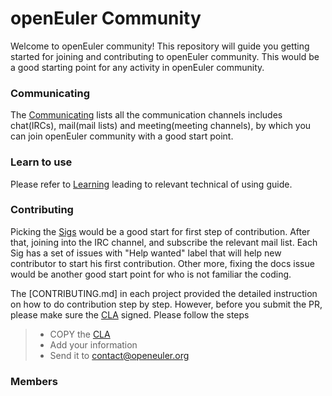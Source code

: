 # openEuler Community

Welcome to openEuler community! This repository will guide you getting started for joining and contributing to openEuler community. This would be a good starting point for any activity in openEuler community.

### Communicating 

The [Communicating](en/communication.md) lists all the communication channels includes chat(IRCs), mail(mail lists) and meeting(meeting channels), by which you can join openEuler community with a good start point.



### Learn to use

Please refer to [Learning](en/use-guide.md) leading to relevant technical of using guide.


### Contributing

Picking the [Sigs](en/Sigs.md) would be a good start for first step of contribution. After that, joining into the IRC channel, and subscribe the relevant mail list. Each Sig has a set of issues with "Help wanted" label that will help new contributor to start his first contribution. Other more, fixing the docs issue would be another good start point for who is not familiar the coding.

The [CONTRIBUTING.md] in each project provided the detailed instruction on how to do contribution step by step. However, before you submit the PR, please make sure the [CLA](en/CLA.md) signed. Please follow the steps

> - COPY the [CLA](en/CLA.md)
> - Add your information
> - Send it to contact@openeuler.org


### Members


